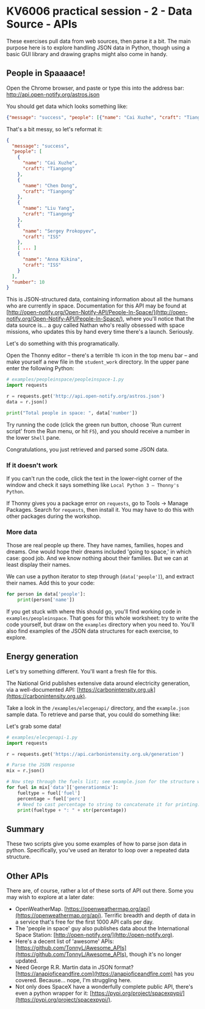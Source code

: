 # KV6006 practical session - 2 - Data Source - APIs

These exercises pull data from web sources, then parse it a bit. The main purpose here is to explore handling JSON data in Python, though using a basic GUI library and drawing graphs might also come in handy.

## People in Spaaaace!

Open the Chrome browser, and paste or type this into the address bar: http://api.open-notify.org/astros.json

You should get data which looks something like:

```json
{"message": "success", "people": [{"name": "Cai Xuzhe", "craft": "Tiangong"}, {"name": "Chen Dong", "craft": "Tiangong"}, {"name": "Liu Yang", "craft": "Tiangong"}, {"name": "Sergey Prokopyev", "craft": "ISS"}, {"name": "Dmitry Petelin", "craft": "ISS"}, {"name": "Frank Rubio", "craft": "ISS"}, {"name": "Nicole Mann", "craft": "ISS"}, {"name": "Josh Cassada", "craft": "ISS"}, {"name": "Koichi Wakata", "craft": "ISS"}, {"name": "Anna Kikina", "craft": "ISS"}], "number": 10}
```

That's a bit messy, so let's reformat it:

```json
{
  "message": "success",
  "people": [
    {
      "name": "Cai Xuzhe",
      "craft": "Tiangong"
    },
    {
      "name": "Chen Dong",
      "craft": "Tiangong"
    },
    {
      "name": "Liu Yang",
      "craft": "Tiangong"
    },
    {
      "name": "Sergey Prokopyev",
      "craft": "ISS"
    },
    [ ... ]
    {
      "name": "Anna Kikina",
      "craft": "ISS"
    }
  ],
  "number": 10
}
```

This is JSON-structured data, containing information about all the humans who are currently in space. Documentation for this API may be found at [http://open-notify.org/Open-Notify-API/People-In-Space/](http://open-notify.org/Open-Notify-API/People-In-Space/), where you'll notice that the data source is... a guy called Nathan who's really obsessed with space missions, who updates this by hand every time there's a launch. Seriously.

Let's do something with this programatically.

Open the Thonny editor – there's a terrible `Th` icon in the top menu bar – and make yourself a new file in the `student_work` directory. In the upper pane enter the following Python:

```python
# examples/peopleinspace/peopleinspace-1.py
import requests

r = requests.get('http://api.open-notify.org/astros.json')
data = r.json()

print("Total people in space: ", data['number'])
```

Try running the code (click the green run button, choose 'Run current script' from the Run menu, or hit `F5`), and you should receive a number in the lower `Shell` pane.

Congratulations, you just retrieved and parsed some JSON data.

### If it doesn't work

If you can't run the code, click the text in the lower-right corner of the window and check it says something like `Local Python 3 – Thonny's Python`.

If Thonny gives you a package error on `requests`, go to Tools -> Manage Packages. Search for `requests`, then install it. You may have to do this with other packages during the workshop.

### More data

Those are real people up there. They have names, families, hopes and dreams. One would hope their dreams included 'going to space,' in which case: good job. And we know nothing about their families. But we can at least display their names.

We can use a python iterator to step through (`data['people']`), and extract their names. Add this to your code:

```python
for person in data['people']:
    print(person['name'])
```

If you get stuck with where this should go, you'll find working code in `examples/peopleinspace`. That goes for this whole worksheet: try to write the code yourself, but draw on the `examples` directory when you need to. You'll also find examples of the JSON data structures for each exercise, to explore.

## Energy generation

Let's try something different. You'll want a fresh file for this.

The National Grid publishes extensive data around electricity generation, via a well-documented API: [https://carbonintensity.org.uk](https://carbonintensity.org.uk).

Take a look in the `/examples/elecgenapi/` directory, and the `example.json` sample data. To retrieve and parse that, you could do something like:

Let's grab some data!

```python
# examples/elecgenapi-1.py
import requests

r = requests.get('https://api.carbonintensity.org.uk/generation')

# Parse the JSON response
mix = r.json()

# Now step through the fuels list; see example.json for the structure we're walking through.
for fuel in mix['data']['generationmix']:
    fueltype = fuel['fuel']
    percentage = fuel['perc']
    # Need to cast percentage to string to concatenate it for printing:
    print(fueltype + ": " + str(percentage))
```

## Summary

These two scripts give you some examples of how to parse json data in python. Specifically, you've used an iterator to loop over a repeated data structure.

## Other APIs

There are, of course, rather a lot of these sorts of API out there. Some you may wish to explore  at a later date:

* OpenWeatherMap. [https://openweathermap.org/api](https://openweathermap.org/api). Terrific breadth and depth of data in a service that's free for the first 1000 API calls per day.
* The 'people in space' guy also publishes data about the International Space Station: [http://open-notify.org/](http://open-notify.org).
* Here's a decent list of 'awesome' APIs: [https://github.com/TonnyL/Awesome_APIs](https://github.com/TonnyL/Awesome_APIs), though it's no longer updated.
* Need George R.R. Martin data in JSON format? [https://anapioficeandfire.com](https://anapioficeandfire.com) has you covered. Because... nope, I'm struggling here.
* Not only does SpaceX have a wonderfully complete public API, there's even a python wrapper for it: [https://pypi.org/project/spacexpypi/](https://pypi.org/project/spacexpypi/).
